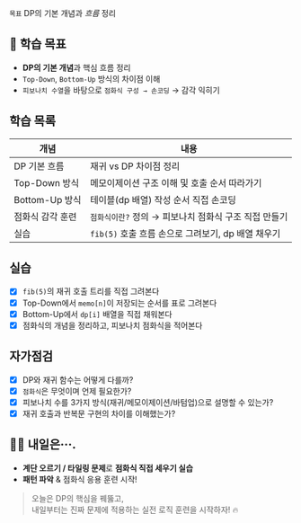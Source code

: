 `목표` DP의 기본 개념과 *흐름* 정리

## 📌 학습 목표

- **DP의 기본 개념**과 핵심 흐름 정리
- `Top-Down`, `Bottom-Up` 방식의 차이점 이해
- `피보나치 수열`을 바탕으로 `점화식 구성 → 손코딩` → 감각 익히기

## 학습 목록

| 개념 | 내용 |
|------|------|
| DP 기본 흐름 | 재귀 vs DP 차이점 정리 |
| Top-Down 방식 | 메모이제이션 구조 이해 및 호출 순서 따라가기 |
| Bottom-Up 방식 | 테이블(dp 배열) 작성 순서 직접 손코딩 |
| 점화식 감각 훈련 | `점화식이란?` 정의 → 피보나치 점화식 구조 직접 만들기 |
| 실습 | `fib(5)` 호출 흐름 손으로 그려보기, dp 배열 채우기 |

## 실습

- [x] `fib(5)`의 재귀 호출 트리를 직접 그려본다
- [x] Top-Down에서 `memo[n]`이 저장되는 순서를 표로 그려본다
- [x] Bottom-Up에서 `dp[i]` 배열을 직접 채워본다
- [x] 점화식의 개념을 정리하고, 피보나치 점화식을 적어본다

## 자가점검

- [x] DP와 재귀 함수는 어떻게 다를까?
- [x] `점화식`은 무엇이며 언제 필요한가?
- [x] 피보나치 수를 3가지 방식(재귀/메모이제이션/바텀업)으로 설명할 수 있는가?
- [x] 재귀 호출과 반복문 구현의 차이를 이해했는가?

## 🧩🧩 내일은···.

- **계단 오르기 / 타일링 문제**로 **점화식 직접 세우기 실습**
- **패턴 파악** & 점화식 응용 훈련 시작!

> 오늘은 DP의 핵심을 꿰뚫고,  
> 내일부터는 진짜 문제에 적용하는 실전 로직 훈련을 시작하자! 🔥